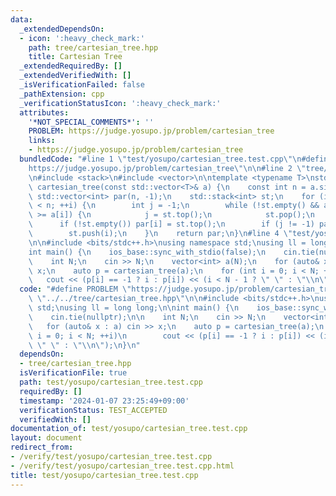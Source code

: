 ```yaml
---
data:
  _extendedDependsOn:
  - icon: ':heavy_check_mark:'
    path: tree/cartesian_tree.hpp
    title: Cartesian Tree
  _extendedRequiredBy: []
  _extendedVerifiedWith: []
  _isVerificationFailed: false
  _pathExtension: cpp
  _verificationStatusIcon: ':heavy_check_mark:'
  attributes:
    '*NOT_SPECIAL_COMMENTS*': ''
    PROBLEM: https://judge.yosupo.jp/problem/cartesian_tree
    links:
    - https://judge.yosupo.jp/problem/cartesian_tree
  bundledCode: "#line 1 \"test/yosupo/cartesian_tree.test.cpp\"\n#define PROBLEM \"\
    https://judge.yosupo.jp/problem/cartesian_tree\"\n\n#line 2 \"tree/cartesian_tree.hpp\"\
    \n#include <stack>\n#include <vector>\n\ntemplate <typename T>\nstd::vector<int>\
    \ cartesian_tree(const std::vector<T>& a) {\n    const int n = a.size();\n   \
    \ std::vector<int> par(n, -1);\n    std::stack<int> st;\n    for (int i = 0; i\
    \ < n; ++i) {\n        int j = -1;\n        while (!st.empty() && a[st.top()]\
    \ >= a[i]) {\n            j = st.top();\n            st.pop();\n        }\n  \
    \      if (!st.empty()) par[i] = st.top();\n        if (j != -1) par[j] = i;\n\
    \        st.push(i);\n    }\n    return par;\n}\n#line 4 \"test/yosupo/cartesian_tree.test.cpp\"\
    \n\n#include <bits/stdc++.h>\nusing namespace std;\nusing ll = long long;\n\n\
    int main() {\n    ios_base::sync_with_stdio(false);\n    cin.tie(nullptr);\n\n\
    \    int N;\n    cin >> N;\n    vector<int> a(N);\n    for (auto& x : a) cin >>\
    \ x;\n    auto p = cartesian_tree(a);\n    for (int i = 0; i < N; ++i)\n     \
    \   cout << (p[i] == -1 ? i : p[i]) << (i < N - 1 ? \" \" : \"\\n\");\n}\n"
  code: "#define PROBLEM \"https://judge.yosupo.jp/problem/cartesian_tree\"\n\n#include\
    \ \"../../tree/cartesian_tree.hpp\"\n\n#include <bits/stdc++.h>\nusing namespace\
    \ std;\nusing ll = long long;\n\nint main() {\n    ios_base::sync_with_stdio(false);\n\
    \    cin.tie(nullptr);\n\n    int N;\n    cin >> N;\n    vector<int> a(N);\n \
    \   for (auto& x : a) cin >> x;\n    auto p = cartesian_tree(a);\n    for (int\
    \ i = 0; i < N; ++i)\n        cout << (p[i] == -1 ? i : p[i]) << (i < N - 1 ?\
    \ \" \" : \"\\n\");\n}\n"
  dependsOn:
  - tree/cartesian_tree.hpp
  isVerificationFile: true
  path: test/yosupo/cartesian_tree.test.cpp
  requiredBy: []
  timestamp: '2024-01-07 23:25:49+09:00'
  verificationStatus: TEST_ACCEPTED
  verifiedWith: []
documentation_of: test/yosupo/cartesian_tree.test.cpp
layout: document
redirect_from:
- /verify/test/yosupo/cartesian_tree.test.cpp
- /verify/test/yosupo/cartesian_tree.test.cpp.html
title: test/yosupo/cartesian_tree.test.cpp
---
```


